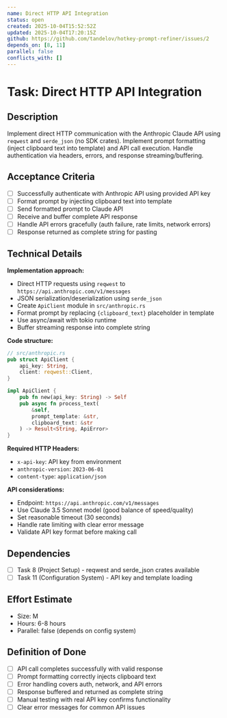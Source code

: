 ```yaml
---
name: Direct HTTP API Integration
status: open
created: 2025-10-04T15:52:52Z
updated: 2025-10-04T17:20:15Z
github: https://github.com/tandelov/hotkey-prompt-refiner/issues/2
depends_on: [8, 11]
parallel: false
conflicts_with: []
---
```


# Task: Direct HTTP API Integration

## Description
Implement direct HTTP communication with the Anthropic Claude API using `reqwest` and `serde_json` (no SDK crates). Implement prompt formatting (inject clipboard text into template) and API call execution. Handle authentication via headers, errors, and response streaming/buffering.

## Acceptance Criteria
- [ ] Successfully authenticate with Anthropic API using provided API key
- [ ] Format prompt by injecting clipboard text into template
- [ ] Send formatted prompt to Claude API
- [ ] Receive and buffer complete API response
- [ ] Handle API errors gracefully (auth failure, rate limits, network errors)
- [ ] Response returned as complete string for pasting

## Technical Details
**Implementation approach:**
- Direct HTTP requests using `reqwest` to `https://api.anthropic.com/v1/messages`
- JSON serialization/deserialization using `serde_json`
- Create `ApiClient` module in `src/anthropic.rs`
- Format prompt by replacing `{clipboard_text}` placeholder in template
- Use async/await with tokio runtime
- Buffer streaming response into complete string

**Code structure:**
```rust
// src/anthropic.rs
pub struct ApiClient {
    api_key: String,
    client: reqwest::Client,
}

impl ApiClient {
    pub fn new(api_key: String) -> Self
    pub async fn process_text(
        &self,
        prompt_template: &str,
        clipboard_text: &str
    ) -> Result<String, ApiError>
}
```

**Required HTTP Headers:**
- `x-api-key`: API key from environment
- `anthropic-version`: `2023-06-01`
- `content-type`: `application/json`

**API considerations:**
- Endpoint: `https://api.anthropic.com/v1/messages`
- Use Claude 3.5 Sonnet model (good balance of speed/quality)
- Set reasonable timeout (30 seconds)
- Handle rate limiting with clear error message
- Validate API key format before making call

## Dependencies
- [ ] Task 8 (Project Setup) - reqwest and serde_json crates available
- [ ] Task 11 (Configuration System) - API key and template loading

## Effort Estimate
- Size: M
- Hours: 6-8 hours
- Parallel: false (depends on config system)

## Definition of Done
- [ ] API call completes successfully with valid response
- [ ] Prompt formatting correctly injects clipboard text
- [ ] Error handling covers auth, network, and API errors
- [ ] Response buffered and returned as complete string
- [ ] Manual testing with real API key confirms functionality
- [ ] Clear error messages for common API issues
